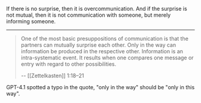 If there is no surprise, then it is overcommunication.
And if the surprise is not mutual, then it is not communication with someone, but merely informing someone.

---

> One of the most basic presuppositions of communication is that the partners can mutually surprise each other. Only in the way can information be produced in the respective other. Information is an intra-systematic event. It results when one compares one message or entry with regard to other possibilities.
>
> -- [[Zettelkasten]] 1:18–21

GPT-4.1 spotted a typo in the quote, "only in the way" should be "only in this way".